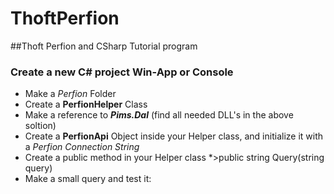 # ThoftPerfion
##Thoft Perfion and CSharp Tutorial program

### Create a new C# project Win-App or Console

* Make a _Perfion_ Folder
* Create a **PerfionHelper** Class
* Make a reference to _**Pims.Dal**_ (find all needed DLL's in the above soltion)
* Create a **PerfionApi** Object inside your Helper class, and initialize it with a _Perfion Connection String_
* Create a public method in your Helper class
 *>public string Query(string query)
* Make a small query and test it:

